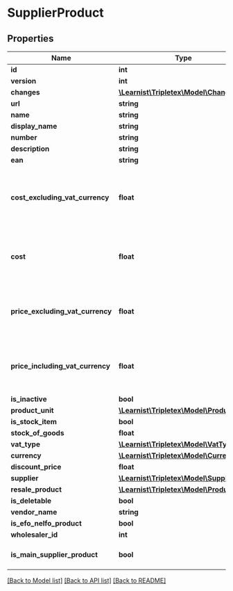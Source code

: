 # SupplierProduct

## Properties
Name | Type | Description | Notes
------------ | ------------- | ------------- | -------------
**id** | **int** |  | [optional] 
**version** | **int** |  | [optional] 
**changes** | [**\Learnist\Tripletex\Model\Change[]**](Change.md) |  | [optional] 
**url** | **string** |  | [optional] 
**name** | **string** |  | [optional] 
**display_name** | **string** |  | [optional] 
**number** | **string** |  | [optional] 
**description** | **string** |  | [optional] 
**ean** | **string** |  | [optional] 
**cost_excluding_vat_currency** | **float** | Price purchase (cost) excluding VAT in the product&#x27;s currency | [optional] 
**cost** | **float** | Price purchase (cost) in the company&#x27;s currency | [optional] 
**price_excluding_vat_currency** | **float** | Price of purchase excluding VAT in the product&#x27;s currency | [optional] 
**price_including_vat_currency** | **float** | Price of purchase including VAT in the product&#x27;s currency | [optional] 
**is_inactive** | **bool** |  | [optional] 
**product_unit** | [**\Learnist\Tripletex\Model\ProductUnit**](ProductUnit.md) |  | [optional] 
**is_stock_item** | **bool** |  | [optional] 
**stock_of_goods** | **float** |  | [optional] 
**vat_type** | [**\Learnist\Tripletex\Model\VatType**](VatType.md) |  | [optional] 
**currency** | [**\Learnist\Tripletex\Model\Currency**](Currency.md) |  | [optional] 
**discount_price** | **float** |  | [optional] 
**supplier** | [**\Learnist\Tripletex\Model\Supplier**](Supplier.md) |  | 
**resale_product** | [**\Learnist\Tripletex\Model\Product**](Product.md) |  | [optional] 
**is_deletable** | **bool** |  | [optional] 
**vendor_name** | **string** |  | [optional] 
**is_efo_nelfo_product** | **bool** |  | [optional] 
**wholesaler_id** | **int** |  | [optional] 
**is_main_supplier_product** | **bool** | This feature is available only in pilot | [optional] 

[[Back to Model list]](../../README.md#documentation-for-models) [[Back to API list]](../../README.md#documentation-for-api-endpoints) [[Back to README]](../../README.md)

